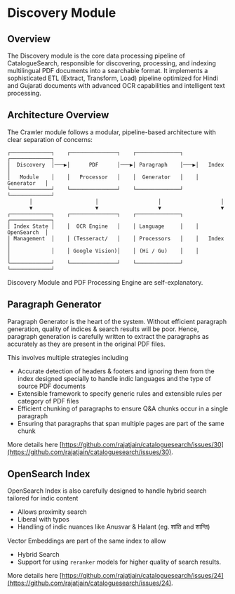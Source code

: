 # Discovery Module

## Overview

The Discovery module is the core data processing pipeline of CatalogueSearch, responsible for discovering, processing, and indexing multilingual PDF documents into a searchable format. It implements a sophisticated ETL (Extract, Transform, Load) pipeline optimized for Hindi and Gujarati documents with advanced OCR capabilities and intelligent text processing.

## Architecture Overview

The Crawler module follows a modular, pipeline-based architecture with clear separation of concerns:

```
┌─────────────┐    ┌───────────────┐    ┌──────────────┐    ┌─────────────┐
│  Discovery  │───▶│      PDF      │───▶│ Paragraph    │───▶│   Index     │
│   Module    │    │   Processor   │    │  Generator   │    │ Generator   │
└─────────────┘    └───────────────┘    └──────────────┘    └─────────────┘
       │                    │                   │                   │
       ▼                    ▼                   ▼                   ▼
┌─────────────┐    ┌───────────────┐    ┌──────────────┐    ┌─────────────┐
│ Index State │    │  OCR Engine   │    │ Language     │    │ OpenSearch  │
│ Management  │    │ (Tesseract/   │    │ Processors   │    │   Index     │
│             │    │ Google Vision)│    │ (Hi / Gu)    │    │             │
└─────────────┘    └───────────────┘    └──────────────┘    └─────────────┘
```

Discovery Module and PDF Processing Engine are self-explanatory. 

## Paragraph Generator

Paragraph Generator is the heart of the system. Without efficient paragraph generation, quality of indices & search results will be poor.
Hence, paragraph generation is carefully written to extract the paragraphs as accurately as they are present in the original PDF files.

This involves multiple strategies including

* Accurate detection of headers & footers and ignoring them from the index designed specially to handle indic languages and the type of source PDF documents
* Extensible framework to specify generic rules and extensible rules per category of PDF files
* Efficient chunking of paragraphs to ensure Q&A chunks occur in a single paragraph 
* Ensuring that paragraphs that span multiple pages are part of the same chunk

More details here [https://github.com/rajatjain/cataloguesearch/issues/30](https://github.com/rajatjain/cataloguesearch/issues/30).

## OpenSearch Index
OpenSearch Index is also carefully designed to handle hybrid search tailored for indic content

* Allows proximity search
* Liberal with typos
* Handling of indic nuances like Anusvar & Halant (eg. शांति and शान्ति)

Vector Embeddings are part of the same index to allow
* Hybrid Search
* Support for using `reranker` models for higher quality of search results.

More details here [https://github.com/rajatjain/cataloguesearch/issues/24](https://github.com/rajatjain/cataloguesearch/issues/24).
